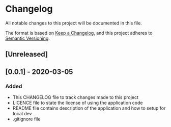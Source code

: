 # Changelog
All notable changes to this project will be documented in this file.

The format is based on [Keep a Changelog](https://keepachangelog.com/en/1.0.0/),
and this project adheres to [Semantic Versioning](https://semver.org/spec/v2.0.0.html).

## [Unreleased]

## [0.0.1] - 2020-03-05
### Added
- This CHANGELOG file to track changes made to this project
- LICENCE file to state the license of using the application code
- README file contains description of the application and how to setup for local dev
- .gitignore file